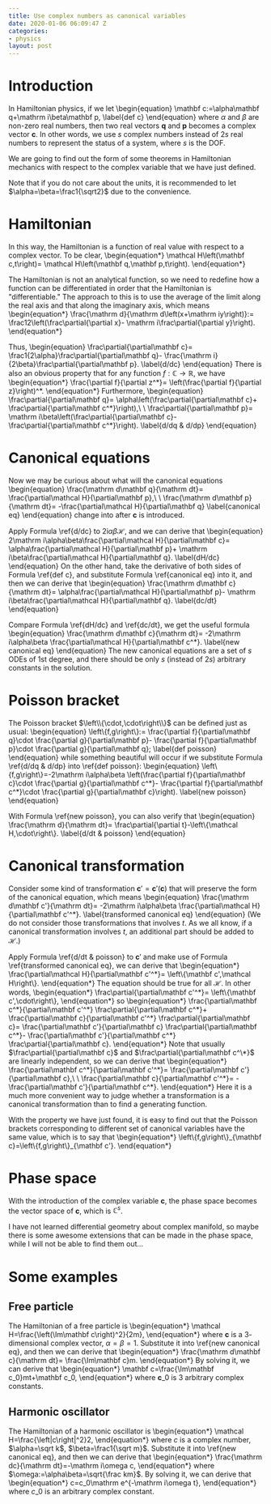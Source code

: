 ```yaml
---
title: Use complex numbers as canonical variables
date: 2020-01-06 06:09:47 Z
categories:
- physics
layout: post
---
```


# Introduction

In Hamiltonian physics, if we let
\begin{equation}
    \mathbf c:=\alpha\mathbf q+\mathrm i\beta\mathbf p,
    \label{def c}
\end{equation}
where $\alpha$ and $\beta$ are non-zero real numbers,
then two real vectors $\mathbf q$ and $\mathbf p$
becomes a complex vector $\mathbf c$.
In other words, we use $s$ complex numbers instead of $2s$ real numbers
to represent the status of a system, where $s$ is the DOF.

We are going to find out the form of some theorems in Hamiltonian mechanics
with respect to the complex variable that we have just defined.

Note that if you do not care about the units, it is recommended to let
$\alpha=\beta=\frac1{\sqrt2}$ due to the convenience.

# Hamiltonian

In this way,
the Hamiltonian is a function of real value with respect to a complex vector.
To be clear,
\begin{equation\*}
    \mathcal H\left(\mathbf c,t\right)=
    \mathcal H\left(\mathbf q,\mathbf p,t\right).
\end{equation\*}

The Hamiltonian is not an analytical function,
so we need to redefine how a function can be differentiated
in order that the Hamiltonian is "differentiable."
The approach to this is to use the average of the limit along the real axis
and that along the imaginary axis, which means
\begin{equation\*}
    \frac{\mathrm d}{\mathrm d\left(x+\mathrm iy\right)}:=
    \frac12\left(\frac\partial{\partial x}-
    \mathrm i\frac\partial{\partial y}\right).
\end{equation\*}

Thus,
\begin{equation}
    \frac\partial{\partial\mathbf c}=
    \frac1{2\alpha}\frac\partial{\partial\mathbf q}-
    \frac{\mathrm i}{2\beta}\frac\partial{\partial\mathbf p}.
    \label{d/dc}
\end{equation}
There is also an obvious property that for any function
$f:\mathbb C\rightarrow\mathbb R$, we have
\begin{equation\*}
    \frac{\partial f}{\partial z^\*}=
    \left(\frac{\partial f}{\partial z}\right)^*.
\end{equation\*}
Furthermore,
\begin{equation}
    \frac\partial{\partial\mathbf q}=
    \alpha\left(\frac\partial{\partial\mathbf c}+
    \frac\partial{\partial\mathbf c^\*}\right),\ \ 
    \frac\partial{\partial\mathbf p}=
    \mathrm i\beta\left(\frac\partial{\partial\mathbf c}-
    \frac\partial{\partial\mathbf c^\*}\right).
    \label{d/dq & d/dp}
\end{equation}

# Canonical equations

Now we may be curious about what will the canonical equations
\begin{equation}
    \frac{\mathrm d\mathbf q}{\mathrm dt}=
    \frac{\partial\mathcal H}{\partial\mathbf p},\ \ 
    \frac{\mathrm d\mathbf p}{\mathrm dt}=
    -\frac{\partial\mathcal H}{\partial\mathbf q}
    \label{canonical eq}
\end{equation}
change into after $\mathbf c$ is introduced.

Apply Formula \ref{d/dc} to $2\mathrm i\alpha\beta\mathcal H$,
and we can derive that
\begin{equation}
   2\mathrm i\alpha\beta\frac{\partial\mathcal H}{\partial\mathbf c}=
   \alpha\frac{\partial\mathcal H}{\partial\mathbf p}+
   \mathrm i\beta\frac{\partial\mathcal H}{\partial\mathbf q}.
   \label{dH/dc}
\end{equation}
On the other hand, take the derivative of both sides of Formula \ref{def c},
and substitute Formula \ref{canonical eq} into it,
and then we can derive that
\begin{equation}
    \frac{\mathrm d\mathbf c}{\mathrm dt}=
    \alpha\frac{\partial\mathcal H}{\partial\mathbf p}-
    \mathrm i\beta\frac{\partial\mathcal H}{\partial\mathbf q}.
    \label{dc/dt}
\end{equation}

Compare Formula \ref{dH/dc} and \ref{dc/dt}, we get the useful formula
\begin{equation}
    \frac{\mathrm d\mathbf c}{\mathrm dt}=
    -2\mathrm i\alpha\beta
    \frac{\partial\mathcal H}{\partial\mathbf c^\*}.
    \label{new canonical eq}
\end{equation}
The new canonical equations are a set of $s$ ODEs of $1$st degree,
and there should be only $s$ (instead of $2s$) arbitrary constants
in the solution.

# Poisson bracket

The Poisson bracket $\left\\{\cdot,\cdot\right\\}$ can be defined just as usual:
\begin{equation}
    \left\\{f,g\right\\}:=
    \frac{\partial f}{\partial\mathbf q}\cdot
    \frac{\partial g}{\partial\mathbf p}-
    \frac{\partial f}{\partial\mathbf p}\cdot
    \frac{\partial g}{\partial\mathbf q};
    \label{def poisson}
\end{equation}
while something beautiful will occur if we substitute Formula \ref{d/dq & d/dp}
into \ref{def poisson}:
\begin{equation}
    \left\\{f,g\right\\}=-2\mathrm i\alpha\beta
    \left(\frac{\partial f}{\partial\mathbf c}\cdot
    \frac{\partial g}{\partial\mathbf c^\*}-
    \frac{\partial f}{\partial\mathbf c^\*}\cdot
    \frac{\partial g}{\partial\mathbf c}\right).
    \label{new poisson}
\end{equation}

With Formula \ref{new poisson}, you can also verify that
\begin{equation}
    \frac{\mathrm d}{\mathrm dt}=
    \frac\partial{\partial t}-\left\\{\mathcal H,\cdot\right\\}.
    \label{d/dt & poisson}
\end{equation}

# Canonical transformation

Consider some kind of transformation
$\mathbf c'=\mathbf c'\left(\mathbf c\right)$
that will preserve the form of the canonical equation, which means
\begin{equation}
    \frac{\mathrm d\mathbf c'}{\mathrm dt}=
    -2\mathrm i\alpha\beta
    \frac{\partial\mathcal H}{\partial\mathbf c'^\*}.
    \label{transformed canonical eq}
\end{equation}
(We do not consider those transformations that involves $t$.
As we all know, if a canonical transformation involves $t$,
an additional part should be added to $\mathcal H$.)

Apply Formula \ref{d/dt & poisson} to $\mathbf c'$
and make use of Formula \ref{transformed canonical eq}, we can derive that
\begin{equation\*}
    \frac{\partial\mathcal H}{\partial\mathbf c'^\*}=
    \left\\{\mathbf c',\mathcal H\right\\}.
\end{equation\*}
The equation should be true for all $\mathcal H$. In other words,
\begin{equation\*}
    \frac\partial{\partial\mathbf c'^\*}=
    \left\\{\mathbf c',\cdot\right\\},
\end{equation\*}
so
\begin{equation\*}
    \frac{\partial\mathbf c^\*}{\partial\mathbf c'^\*}
    \frac\partial{\partial\mathbf c^\*}+
    \frac{\partial\mathbf c}{\partial\mathbf c'^\*}
    \frac\partial{\partial\mathbf c}=
    \frac{\partial\mathbf c'}{\partial\mathbf c}
    \frac\partial{\partial\mathbf c^\*}-
    \frac{\partial\mathbf c'}{\partial\mathbf c^\*}
    \frac\partial{\partial\mathbf c}.
\end{equation\*}
Note that usually $\frac\partial{\partial\mathbf c}$ and
$\frac\partial{\partial\mathbf c^\*}$ are linearly independent,
so we can derive that
\begin{equation\*}
    \frac{\partial\mathbf c^\*}{\partial\mathbf c'^\*}=
    \frac{\partial\mathbf c'}{\partial\mathbf c},\ \ 
    \frac{\partial\mathbf c}{\partial\mathbf c'^\*}=
    -\frac{\partial\mathbf c'}{\partial\mathbf c^\*}.
\end{equation\*}
Here it is a much more convenient way to judge whether a transformation
is a canonical transformation than to find a generating function.

With the property we have just found, it is easy to find out that
the Poisson brackets corresponding to different set of canonical variables
have the same value, which is to say that
\begin{equation\*}
    \left\\{f,g\right\\}\_{\mathbf c}=\left\\{f,g\right\\}\_{\mathbf c'}.
\end{equation\*}

# Phase space

With the introduction of the complex variable $\mathbf c$,
the phase space becomes the vector space of $\mathbf c$,
which is $\mathbb C^s$.

I have not learned differential geometry about complex manifold,
so maybe there is some awesome extensions that can be made in the phase space,
while I will not be able to find them out...

# Some examples

## Free particle

The Hamiltonian of a free particle is
\begin{equation\*}
    \mathcal H=\frac{\left(\Im\mathbf c\right)^2}{2m},
\end{equation\*}
where $\mathbf c$ is a $3$-dimensional complex vector, $\alpha=\beta=1$.
Substitute it into \ref{new canonical eq}, and then we can derive that
\begin{equation\*}
    \frac{\mathrm d\mathbf c}{\mathrm dt}=
    \frac{\Im\mathbf c}m.
\end{equation\*}
By solving it, we can derive that
\begin{equation\*}
    \mathbf c=\frac{\Im\mathbf c\_0}mt+\mathbf c\_0,
\end{equation\*}
where $\mathbf c\_0$ is $3$ arbitrary complex constants.

## Harmonic oscillator

The Hamiltonian of a harmonic oscillator is
\begin{equation\*}
    \mathcal H=\frac{\left|c\right|^2}2,
\end{equation\*}
where $c$ is a complex number, $\alpha=\sqrt k$, $\beta=\frac1{\sqrt m}$.
Substitute it into \ref{new canonical eq}, and then we can derive that
\begin{equation\*}
    \frac{\mathrm dc}{\mathrm dt}=-\mathrm i\omega c,
\end{equation\*}
where $\omega:=\alpha\beta=\sqrt{\frac km}$.
By solving it, we can derive that
\begin{equation\*}
    c=c\_0\mathrm e^{-\mathrm i\omega t},
\end{equation\*}
where $c\_0$ is an arbitrary complex constant.
